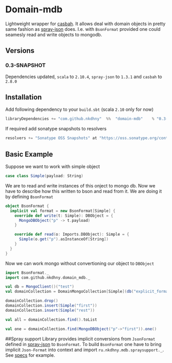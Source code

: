 # Domain-mdb

Lightweight wrapper for [casbah](https://github.com/nkdhny/domain-mdb.git). It allows deal with domain objects in pretty same fashion as [spray-json](https://github.com/spray/spray-json) does.
I.e. with `BsonFormat` provided one could seamesly read and write objects to mongodb.

## Versions

### 0.3-SNAPSHOT

Dependencies updated, `scala` to `2.10.4`, `spray-json` to `1.3.1` and `casbah` to `2.8.0`

## Installation

Add following dependency to your `build.sbt` (scala `2.10` only for now)

```scala
libraryDependencies += "com.github.nkdhny"  %%  "domain-mdb"    % "0.3-SNAPSHOT"
```

If required add sonatype snapshots to resolvers

```scala
resolvers += "Sonatype OSS Snapshots" at "https://oss.sonatype.org/content/repositories/snapshots"
```

## Basic Example

Suppose we want to work  with simple object
```scala
case class Simple(payload: String)
```
We are to read and write instances of this onject to mongo db. Now we have to describe how this written to bson and read from it. We are doing it by  defining `BsonFormat`

```scala
object BsonFormat {
  implicit val format = new BsonFormat[Simple] {
	override def write(t: Simple): DBObject = {
	  MongoDBObject("p" -> t.payload)
	}

	override def read(o: Imports.DBObject): Simple = {
	  Simple(o.get("p").asInstanceOf[String])
	}
  }
}
```

Now we can work mongo without convertioning our object to `DBObject`

```scala
import BsonFormat._
import com.github.nkdhny.domain_mdb._ 

val db = MongoClient()("test")
val domainCollection = DomainMongoCollection[Simple](db("explicit_format"))

domainCollection.drop()
domainCollection.insert(Simple("first"))
domainCollection.insert(Simple("rest"))

val all = domainCollection.find().toList

val one = domainCollection.find(MongoDBObject("p"->"first")).one()
```

##Spray support
Library provides implicit conversions from `JsonFormat` defined in [spray-json](https://github.com/spray/spray-json) to `BsonFormat`. 
To build `BsonFormat` one have to bring implicit `Json-Format` into context and import `ru.nkdhny.mdb.spraysupport._`. See [specs](./src/test/scala/ru/nkdhny/mdb/DomainMongoCollectionTest.scala) for example.
